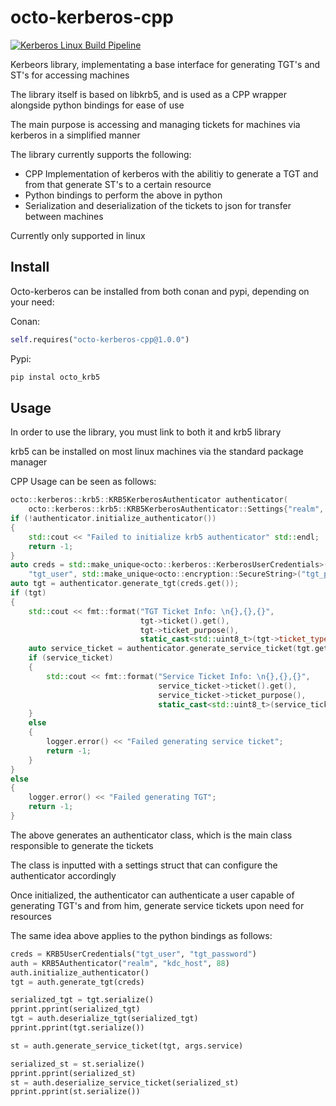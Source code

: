 octo-kerberos-cpp
===============

[![Kerberos Linux Build Pipeline](https://github.com/ofiriluz/octo-kerberos-cpp/actions/workflows/linux.yml/badge.svg)](https://github.com/ofiriluz/octo-kerberos-cpp/actions/workflows/linux.yml)

Kerbeors library, implementating a base interface for generating TGT's and ST's for accessing machines

The library itself is based on libkrb5, and is used as a CPP wrapper alongside python bindings for ease of use

The main purpose is accessing and managing tickets for machines via kerberos in a simplified manner

The library currently supports the following:
- CPP Implementation of kerberos with the abilitiy to generate a TGT and from that generate ST's to a certain resource
- Python bindings to perform the above in python
- Serialization and deserialization of the tickets to json for transfer between machines

Currently only supported in linux

Install
-------

Octo-kerberos can be installed from both conan and pypi, depending on your need:

Conan:
```python
self.requires("octo-kerberos-cpp@1.0.0")
```

Pypi:
```bash
pip instal octo_krb5
```

Usage
-----

In order to use the library, you must link to both it and krb5 library

krb5 can be installed on most linux machines via the standard package manager

CPP Usage can be seen as follows:
```cpp
octo::kerberos::krb5::KRB5KerberosAuthenticator authenticator(
    octo::kerberos::krb5::KRB5KerberosAuthenticator::Settings{"realm", "kdc_host", 88});
if (!authenticator.initialize_authenticator())
{
    std::cout << "Failed to initialize krb5 authenticator" std::endl;
    return -1;
}
auto creds = std::make_unique<octo::kerberos::KerberosUserCredentials>(
    "tgt_user", std::make_unique<octo::encryption::SecureString>("tgt_password"));
auto tgt = authenticator.generate_tgt(creds.get());
if (tgt)
{
    std::cout << fmt::format("TGT Ticket Info: \n{},{},{}",
                             tgt->ticket().get(),
                             tgt->ticket_purpose(),
                             static_cast<std::uint8_t>(tgt->ticket_type())) << std::endl;
    auto service_ticket = authenticator.generate_service_ticket(tgt.get(), "machine");
    if (service_ticket)
    {
        std::cout << fmt::format("Service Ticket Info: \n{},{},{}",
                                 service_ticket->ticket().get(),
                                 service_ticket->ticket_purpose(),
                                 static_cast<std::uint8_t>(service_ticket->ticket_type())) << std::endl;
    }
    else
    {
        logger.error() << "Failed generating service ticket";
        return -1;
    }
}
else
{
    logger.error() << "Failed generating TGT";
    return -1;
}
```

The above generates an authenticator class, which is the main class responsible to generate the tickets

The class is inputted with a settings struct that can configure the authenticator accordingly

Once initialized, the authenticator can authenticate a user capable of generating TGT's and from him, generate service tickets upon need for resources

The same idea above applies to the python bindings as follows:

```python
creds = KRB5UserCredentials("tgt_user", "tgt_password")
auth = KRB5Authenticator("realm", "kdc_host", 88)
auth.initialize_authenticator()
tgt = auth.generate_tgt(creds)

serialized_tgt = tgt.serialize()
pprint.pprint(serialized_tgt)
tgt = auth.deserialize_tgt(serialized_tgt)
pprint.pprint(tgt.serialize())

st = auth.generate_service_ticket(tgt, args.service)

serialized_st = st.serialize()
pprint.pprint(serialized_st)
st = auth.deserialize_service_ticket(serialized_st)
pprint.pprint(st.serialize())
```
